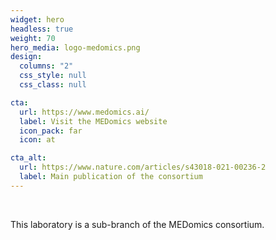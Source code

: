 ```yaml
---
widget: hero
headless: true
weight: 70
hero_media: logo-medomics.png
design:
  columns: "2"
  css_style: null
  css_class: null

cta:
  url: https://www.medomics.ai/
  label: Visit the MEDomics website
  icon_pack: far
  icon: at

cta_alt:
  url: https://www.nature.com/articles/s43018-021-00236-2
  label: Main publication of the consortium
---
```

<br>

This laboratory is a sub-branch of the MEDomics consortium.

<br>
